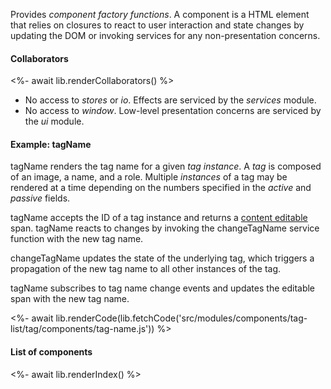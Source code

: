 Provides _component factory functions_. A component is a HTML element that relies on closures to react to user interaction and state changes by updating the DOM or invoking services for any non-presentation concerns.

#### Collaborators

<%- await lib.renderCollaborators() %>

- No access to _stores_ or _io_. Effects are serviced by the _services_ module.
- No access to _window_. Low-level presentation concerns are serviced by the _ui_ module.

#### Example: tagName

tagName renders the tag name for a given _tag instance_. A _tag_ is composed of an image, a name, and a role. Multiple _instances_ of a tag may be rendered at a time depending on the numbers specified in the _active_ and _passive_ fields.

tagName accepts the ID of a tag instance and returns a [content editable](https://developer.mozilla.org/en-US/docs/Web/Guide/HTML/Editable_content) span. tagName reacts to changes by invoking the changeTagName service function with the new tag name.

changeTagName updates the state of the underlying tag, which triggers a propagation of the new tag name to all other instances of the tag.

tagName subscribes to tag name change events and updates the editable span with the new tag name.

<%- await lib.renderCode(lib.fetchCode('src/modules/components/tag-list/tag/components/tag-name.js')) %>

#### List of components

<%- await lib.renderIndex() %>
